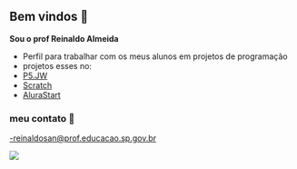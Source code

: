 ## Bem vindos 👋

**Sou o prof Reinaldo Almeida**
- Perfil para trabalhar com os meus alunos em projetos de programação
- projetos esses no:
- [P5.JW](https://editor.p5js.org/reinaldosan/sketches)
- [Scratch](https://scratch.mit.edu/users/ProfRehnaldo/)
- [AluraStart](https://cursos.alura.com.br/dashboard)

### meu contato 📧
-reinaldosan@prof.educacao.sp.gov.br

![](https://media.tenor.com/cJtDhl2-MP0AAAAj/goku-dragon-ball.gif)
